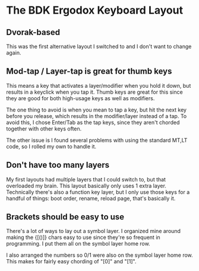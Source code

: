 # The BDK Ergodox Keyboard Layout

## Dvorak-based

This was the first alternative layout I switched to and I don't want to change
again.

## Mod-tap / Layer-tap is great for thumb keys

This means a key that activates a layer/modifier when you hold it down, but
results in a keyclick when you tap it.  Thumb keys are great for this since
they are good for both high-usage keys as well as modifiers.

The one thing to avoid is when you mean to tap a key, but hit the next key
before you release, which results in the modifier/layer instead of a tap.  To
avoid this, I chose Enter/Tab as the tap keys, since they aren't chorded
together with other keys often.

The other issue is I found several problems with using the standard MT,LT code,
so I rolled my own to handle it.

## Don't have too many layers

My first layouts had multiple layers that I could switch to, but that
overloaded my brain.  This layout basically only uses 1 extra layer.
Technically there's also a function key layer, but I only use those keys for
a handful of things: boot order, rename, reload page, that's basically it.

## Brackets should be easy to use

There's a lot of ways to lay out a symbol layer.  I organized mine around
making the {[()]} chars easy to use since they're so frequent in programming.
I put them all on the symbol layer home row.

I also arranged the numbers so 0/1 were also on the symbol layer home row.
This makes for fairly easy chording of "[0]" and "[1]".
